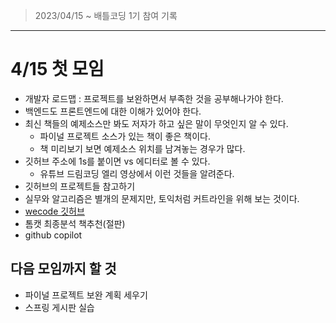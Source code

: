 > 2023/04/15 ~
> 배틀코딩 1기 참여 기록

---

# 4/15 첫 모임

- 개발자 로드맵 : 프로젝트를 보완하면서 부족한 것을 공부해나가야 한다.
- 백엔드도 프론트엔드에 대한 이해가 있어야 한다.
- 최신 책들의 예제소스만 봐도 저자가 하고 싶은 말이 무엇인지 알 수 있다.
  - 파이널 프로젝트 소스가 있는 책이 좋은 책이다.
  - 책 미리보기 보면 예제소스 위치를 남겨놓는 경우가 많다.
- 깃허브 주소에 1s를 붙이면 vs 에디터로 볼 수 있다.
  - 유튜브 드림코딩 엘리 영상에서 이런 것들을 알려준다.
- 깃허브의 프로젝트들 참고하기
- 실무와 알고리즘은 별개의 문제지만, 토익처럼 커트라인을 위해 보는 것이다.
- [wecode 깃허브](https://github.com/wecode-bootcamp-korea)
- 톰캣 최종분석 책추천(절판)
- github copilot

## 다음 모임까지 할 것
- 파이널 프로젝트 보완 계획 세우기
- 스프링 게시판 실습

